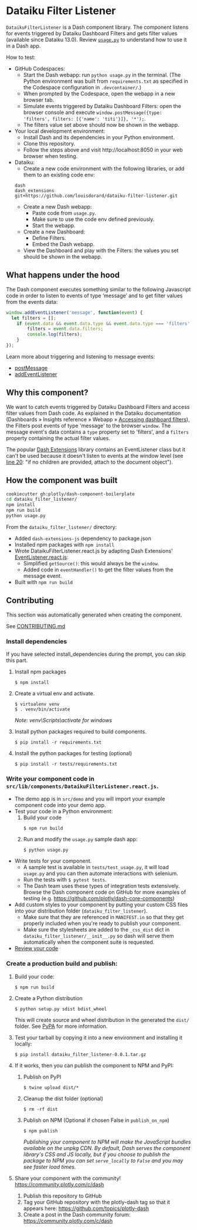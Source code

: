 # Dataiku Filter Listener

`DataikuFilterListener` is a Dash component library. The component listens for events triggered by Dataiku Dashboard Filters and gets filter values (available since Dataiku 13.0). Review [`usage.py`](usage.py) to understand how to use it in a Dash app.

How to test:

* GitHub Codespaces:
  * Start the Dash webapp: run `python usage.py` in the terminal. (The Python environment was built from `requirements.txt` as specified in the Codespace configuration in `.devcontainer/`.)
  * When prompted by the Codespace, open the webapp in a new browser tab.
  * Simulate events triggered by Dataiku Dashboard Filters: open the browser console and execute `window.postMessage({type: 'filters', filters: [{'name': 'titi'}]}, '*');`.
  * The filters value set above should now be shown in the webapp.
* Your local development environment:
  * Install Dash and its dependencies in your Python environment.
  * Clone this repository.
  * Follow the steps above and visit http://localhost:8050 in your web browser when testing.
* Dataiku:
  * Create a new code environment with the following libraries, or add them to an existing code env:
  ```
  dash
  dash_extensions
  git+https://github.com/louisdorard/dataiku-filter-listener.git
  ```
  * Create a new Dash webapp:
    * Paste code from `usage.py`.
    * Make sure to use the code env defined previously.
    * Start the webapp.
  * Create a new Dashboard:
    * Define Filters.
    * Embed the Dash webapp.
  * View the Dashboard and play with the Filters: the values you set should be shown in the webapp.

## What happens under the hood

The Dash component executes something similar to the following Javascript code in order to listen to events of type ‘message’ and to get filter values from the events data:

```js
window.addEventListener('message', function(event) {
  let filters = [];
    if (event.data && event.data.type && event.data.type === 'filters' && event.data.filters) {
        filters = event.data.filters;
        console.log(filters);
    }
});
```

Learn more about triggering and listening to message events:

* [postMessage](https://developer.mozilla.org/en-US/docs/Web/API/Window/postMessage)
* [addEventListener](https://developer.mozilla.org/en-US/docs/Web/API/EventTarget/addEventListener)

## Why this component?

We want to catch events triggered by Dataiku Dashboard Filters and access filter values from Dash code. As explained in the Dataiku documentation (Dashboards » Insights reference » Webapp » [Accessing dashboard filters](https://doc.dataiku.com/dss/latest/dashboards/insights/webapp.html#accessing-dashboard-filters)), the Filters post events of type 'message' to the browser `window`. The message event's data contains a `type` property set to 'filters', and a `filters` property containing the actual filter values.

The popular [Dash Extensions](https://www.dash-extensions.com/) library contains an EventListener class but it can't be used because it doesn't listen to events at the window level (see [line 20](https://github.com/emilhe/dash-extensions/blob/57c350d861ed484c6210faefcf51d0ff99ee304d/src/lib/components/EventListener.react.js#L20): "if no children are provided, attach to the document object").

## How the component was built

```bash
cookiecutter gh:plotly/dash-component-boilerplate
cd dataiku_filter_listener/
npm install
npm run build
python usage.py
```

From the `dataiku_filter_listener/` directory:

* Added `dash-extensions-js` dependency to package.json
* Installed npm packages with `npm install`
* Wrote DataikuFilterListener.react.js by adapting Dash Extensions' [EventListener.react.js](https://github.com/emilhe/dash-extensions/blob/57c350d861ed484c6210faefcf51d0ff99ee304d/src/lib/components/EventListener.react.js#L8):
  * Simplified `getSource()`: this would always be the `window`.
  * Added code in `eventHandler()` to get the filter values from the message event.
* Built with `npm run build`

## Contributing

This section was automatically generated when creating the component.

See [CONTRIBUTING.md](./CONTRIBUTING.md)

### Install dependencies

If you have selected install_dependencies during the prompt, you can skip this part.

1. Install npm packages
    ```
    $ npm install
    ```
2. Create a virtual env and activate.
    ```
    $ virtualenv venv
    $ . venv/bin/activate
    ```
    _Note: venv\Scripts\activate for windows_

3. Install python packages required to build components.
    ```
    $ pip install -r requirements.txt
    ```
4. Install the python packages for testing (optional)
    ```
    $ pip install -r tests/requirements.txt
    ```

### Write your component code in `src/lib/components/DataikuFilterListener.react.js`.

- The demo app is in `src/demo` and you will import your example component code into your demo app.
- Test your code in a Python environment:
    1. Build your code
        ```
        $ npm run build
        ```
    2. Run and modify the `usage.py` sample dash app:
        ```
        $ python usage.py
        ```
- Write tests for your component.
    - A sample test is available in `tests/test_usage.py`, it will load `usage.py` and you can then automate interactions with selenium.
    - Run the tests with `$ pytest tests`.
    - The Dash team uses these types of integration tests extensively. Browse the Dash component code on GitHub for more examples of testing (e.g. https://github.com/plotly/dash-core-components)
- Add custom styles to your component by putting your custom CSS files into your distribution folder (`dataiku_filter_listener`).
    - Make sure that they are referenced in `MANIFEST.in` so that they get properly included when you're ready to publish your component.
    - Make sure the stylesheets are added to the `_css_dist` dict in `dataiku_filter_listener/__init__.py` so dash will serve them automatically when the component suite is requested.
- [Review your code](./review_checklist.md)

### Create a production build and publish:

1. Build your code:
    ```
    $ npm run build
    ```
2. Create a Python distribution
    ```
    $ python setup.py sdist bdist_wheel
    ```
    This will create source and wheel distribution in the generated the `dist/` folder.
    See [PyPA](https://packaging.python.org/guides/distributing-packages-using-setuptools/#packaging-your-project)
    for more information.

3. Test your tarball by copying it into a new environment and installing it locally:
    ```
    $ pip install dataiku_filter_listener-0.0.1.tar.gz
    ```

4. If it works, then you can publish the component to NPM and PyPI:
    1. Publish on PyPI
        ```
        $ twine upload dist/*
        ```
    2. Cleanup the dist folder (optional)
        ```
        $ rm -rf dist
        ```
    3. Publish on NPM (Optional if chosen False in `publish_on_npm`)
        ```
        $ npm publish
        ```
        _Publishing your component to NPM will make the JavaScript bundles available on the unpkg CDN. By default, Dash serves the component library's CSS and JS locally, but if you choose to publish the package to NPM you can set `serve_locally` to `False` and you may see faster load times._

5. Share your component with the community! https://community.plotly.com/c/dash
    1. Publish this repository to GitHub
    2. Tag your GitHub repository with the plotly-dash tag so that it appears here: https://github.com/topics/plotly-dash
    3. Create a post in the Dash community forum: https://community.plotly.com/c/dash
